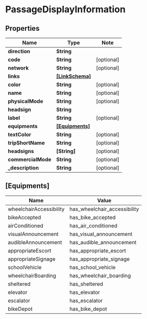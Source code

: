 
# PassageDisplayInformation

## Properties

Name | Type | Note
---- | ---- | ----
**direction** | **String** | 
**code** | **String** | [optional] 
**network** | **String** | [optional] 
**links** | [**[LinkSchema]**](LinkSchema.md) | 
**color** | **String** | [optional] 
**name** | **String** | [optional] 
**physicalMode** | **String** | [optional] 
**headsign** | **String** | 
**label** | **String** | [optional] 
**equipments** | [**[Equipments]**](#[Equipments]) | 
**textColor** | **String** | [optional] 
**tripShortName** | **String** | [optional] 
**headsigns** | **[String]** | [optional] 
**commercialMode** | **String** | [optional] 
**_description** | **String** | [optional] 

## [Equipments]

Name | Value
---- | -----
wheelchairAccessibility | has_wheelchair_accessibility
bikeAccepted | has_bike_accepted
airConditioned | has_air_conditioned
visualAnnouncement | has_visual_announcement
audibleAnnouncement | has_audible_announcement
appropriateEscort | has_appropriate_escort
appropriateSignage | has_appropriate_signage
schoolVehicle | has_school_vehicle
wheelchairBoarding | has_wheelchair_boarding
sheltered | has_sheltered
elevator | has_elevator
escalator | has_escalator
bikeDepot | has_bike_depot

